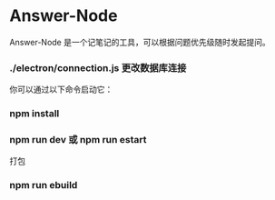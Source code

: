 # Answer-Node 
Answer-Node 是一个记笔记的工具，可以根据问题优先级随时发起提问。
### ./electron/connection.js 更改数据库连接
你可以通过以下命令启动它：
### npm install
### npm run dev 或 npm run estart
打包
### npm run ebuild
